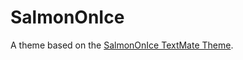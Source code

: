 # SalmonOnIce

A theme based on the [SalmonOnIce TextMate Theme](http://colorsublime.com/theme/SalmonOnIce).
